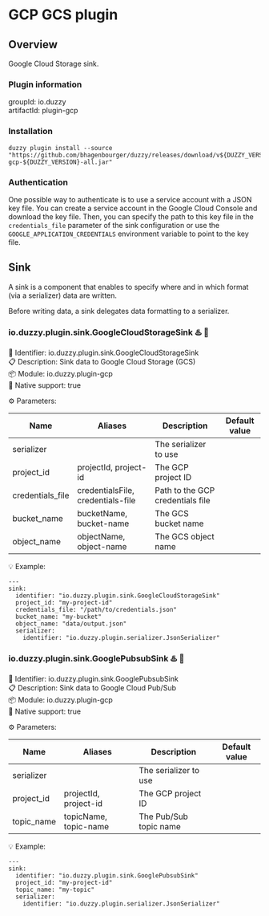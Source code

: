 # GCP GCS plugin

## Overview
Google Cloud Storage sink.

### Plugin information
groupId: io.duzzy  
artifactId: plugin-gcp

### Installation
```
duzzy plugin install --source "https://github.com/bhagenbourger/duzzy/releases/download/v${DUZZY_VERSION}/plugin-gcp-${DUZZY_VERSION}-all.jar"
```

### Authentication
One possible way to authenticate is to use a service account with a JSON key file. You can create a service account in the Google Cloud Console and download the key file. Then, you can specify the path to this key file in the `credentials_file` parameter of the sink configuration or use the `GOOGLE_APPLICATION_CREDENTIALS` environment variable to point to the key file.

## Sink
A sink is a component that enables to specify where and in which format (via a serializer) data are written.

Before writing data, a sink delegates data formatting to a serializer.

### io.duzzy.plugin.sink.GoogleCloudStorageSink ♨️ 🧬
🔑 Identifier: io.duzzy.plugin.sink.GoogleCloudStorageSink  
📋 Description: Sink data to Google Cloud Storage (GCS)  
📦 Module: io.duzzy.plugin-gcp  
🧬 Native support: true

⚙️ Parameters:

| Name | Aliases | Description | Default value |
| --- | --- | --- | --- |
| serializer |  | The serializer to use |  |
| project_id | projectId, project-id | The GCP project ID |  |
| credentials_file | credentialsFile, credentials-file | Path to the GCP credentials file |  |
| bucket_name | bucketName, bucket-name | The GCS bucket name |  |
| object_name | objectName, object-name | The GCS object name |  |  

💡 Example:
```
---
sink:
  identifier: "io.duzzy.plugin.sink.GoogleCloudStorageSink"
  project_id: "my-project-id"
  credentials_file: "/path/to/credentials.json"
  bucket_name: "my-bucket"
  object_name: "data/output.json"
  serializer:
    identifier: "io.duzzy.plugin.serializer.JsonSerializer"
```

### io.duzzy.plugin.sink.GooglePubsubSink ♨️ 🧬
🔑 Identifier: io.duzzy.plugin.sink.GooglePubsubSink  
📋 Description: Sink data to Google Cloud Pub/Sub  
📦 Module: io.duzzy.plugin-gcp  
🧬 Native support: true

⚙️ Parameters:

| Name | Aliases | Description | Default value |
| --- | --- | --- | --- |
| serializer |  | The serializer to use |  |
| project_id | projectId, project-id | The GCP project ID |  |
| topic_name | topicName, topic-name | The Pub/Sub topic name |  |  

💡 Example:
```
---
sink:
  identifier: "io.duzzy.plugin.sink.GooglePubsubSink"
  project_id: "my-project-id"
  topic_name: "my-topic"
  serializer:
    identifier: "io.duzzy.plugin.serializer.JsonSerializer"
```
